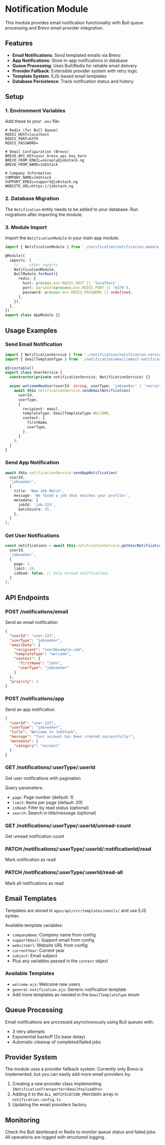 # Notification Module

This module provides email notification functionality with Bull queue processing and Brevo email provider integration.

## Features

- **Email Notifications**: Send templated emails via Brevo
- **App Notifications**: Store in-app notifications in database
- **Queue Processing**: Uses Bull/Redis for reliable email delivery
- **Provider Fallback**: Extensible provider system with retry logic
- **Template System**: EJS-based email templates
- **Database Persistence**: Track notification status and history

## Setup

### 1. Environment Variables

Add these to your `.env` file:

```env
# Redis (for Bull Queue)
REDIS_HOST=localhost
REDIS_PORT=6379
REDIS_PASSWORD=

# Email Configuration (Brevo)
BREVO_API_KEY=your_brevo_api_key_here
BREVO_FROM_EMAIL=noreply@jobstack.ng
BREVO_FROM_NAME=JobStack

# Company Information
COMPANY_NAME=JobStack
SUPPORT_EMAIL=support@jobstack.ng
WEBSITE_URL=https://jobstack.ng
```

### 2. Database Migration

The `Notification` entity needs to be added to your database. Run migrations after importing the module.

### 3. Module Import

Import the `NotificationModule` in your main app module:

```typescript
import { NotificationModule } from './notification/notification.module';

@Module({
  imports: [
    // ... other imports
    NotificationModule,
    BullModule.forRoot({
      redis: {
        host: process.env.REDIS_HOST || 'localhost',
        port: parseInt(process.env.REDIS_PORT || '6379'),
        password: process.env.REDIS_PASSWORD || undefined,
      },
    }),
  ],
})
export class AppModule {}
```

## Usage Examples

### Send Email Notification

```typescript
import { NotificationService } from './notification/notification.service';
import { EmailTemplateType } from './notification/email/email-notification.enum';

@Injectable()
export class UserService {
  constructor(private notificationService: NotificationService) {}

  async welcomeNewUser(userId: string, userType: 'jobseeker' | 'recruiter', email: string, firstName: string) {
    await this.notificationService.sendEmailNotification(
      userId,
      userType,
      {
        recipient: email,
        templateType: EmailTemplateType.WELCOME,
        context: {
          firstName,
          userType,
        },
      }
    );
  }
}
```

### Send App Notification

```typescript
await this.notificationService.sendAppNotification(
  userId,
  'jobseeker',
  {
    title: 'New Job Match',
    message: 'We found a job that matches your profile!',
    metadata: {
      jobId: 'job-123',
      matchScore: 95,
    },
  }
);
```

### Get User Notifications

```typescript
const notifications = await this.notificationService.getUserNotifications(
  userId,
  'jobseeker',
  {
    page: 1,
    limit: 20,
    isRead: false, // Only unread notifications
  }
);
```

## API Endpoints

### POST /notifications/email
Send an email notification

```json
{
  "userId": "user-123",
  "userType": "jobseeker",
  "emailData": {
    "recipient": "user@example.com",
    "templateType": "welcome",
    "context": {
      "firstName": "John",
      "userType": "jobseeker"
    }
  },
  "priority": 3
}
```

### POST /notifications/app
Send an app notification

```json
{
  "userId": "user-123",
  "userType": "jobseeker",
  "title": "Welcome to JobStack",
  "message": "Your account has been created successfully!",
  "metadata": {
    "category": "account"
  }
}
```

### GET /notifications/:userType/:userId
Get user notifications with pagination

Query parameters:
- `page`: Page number (default: 1)
- `limit`: Items per page (default: 20)
- `isRead`: Filter by read status (optional)
- `search`: Search in title/message (optional)

### GET /notifications/:userType/:userId/unread-count
Get unread notification count

### PATCH /notifications/:userType/:userId/:notificationId/read
Mark notification as read

### PATCH /notifications/:userType/:userId/read-all
Mark all notifications as read

## Email Templates

Templates are stored in `apps/api/src/templates/emails/` and use EJS syntax.

Available template variables:
- `companyName`: Company name from config
- `supportEmail`: Support email from config
- `websiteUrl`: Website URL from config
- `currentYear`: Current year
- `subject`: Email subject
- Plus any variables passed in the `context` object

### Available Templates

- `welcome.ejs`: Welcome new users
- `general-notification.ejs`: Generic notification template
- Add more templates as needed in the `EmailTemplateType` enum

## Queue Processing

Email notifications are processed asynchronously using Bull queues with:
- 3 retry attempts
- Exponential backoff (2s base delay)
- Automatic cleanup of completed/failed jobs

## Provider System

The module uses a provider fallback system. Currently only Brevo is implemented, but you can easily add more email providers by:

1. Creating a new provider class implementing `INotificationTransporter<EmailPayloadDto>`
2. Adding it to the `ALL_NOTIFICATION_PROVIDERS` array in `notification.config.ts`
3. Updating the email providers factory

## Monitoring

Check the Bull dashboard or Redis to monitor queue status and failed jobs. All operations are logged with structured logging.
